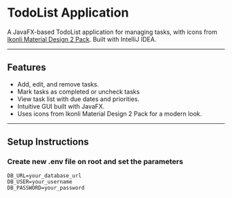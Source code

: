 # TodoList Application

A JavaFX-based TodoList application for managing tasks, with icons from [Ikonli Material Design 2 Pack](https://kordamp.org/ikonli/). Built with IntelliJ IDEA.

---

## Features

- Add, edit, and remove tasks.
- Mark tasks as completed or uncheck tasks
- View task list with due dates and priorities.
- Intuitive GUI built with JavaFX.
- Uses icons from Ikonli Material Design 2 Pack for a modern look.

---

## Setup Instructions

### Create new .env file on root and set the parameters
```
DB_URL=your_database_url
DB_USER=your_username
DB_PASSWORD=your_password
````

